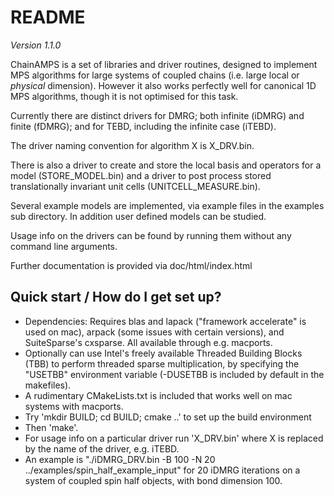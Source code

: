 README
=======

*Version 1.1.0*

ChainAMPS is a set of libraries and driver routines, designed to implement MPS algorithms for large systems of coupled chains (i.e. large local or *physical* dimension).
However it also works perfectly well for canonical 1D MPS algorithms, though it is not optimised for this task.

Currently there are distinct drivers for DMRG; both infinite (iDMRG) and finite (fDMRG); and for TEBD, including the infinite case (iTEBD).

The driver naming convention for algorithm X is X_DRV.bin.

There is also a driver to create and store the local basis and operators for a model (STORE\_MODEL.bin)
and a driver to post process stored translationally invariant unit cells (UNITCELL\_MEASURE.bin).

Several example models are implemented, via example files in the examples sub directory. In addition user defined models can be studied.

Usage info on the drivers can be found by running them without any command line arguments.

Further documentation is provided via doc/html/index.html

Quick start / How do I get set up?
-------------

* Dependencies: Requires blas and lapack ("framework accelerate" is used on mac), arpack (some issues with certain versions), and SuiteSparse's cxsparse. All available through e.g. macports.
* Optionally can use Intel's freely available Threaded Building Blocks (TBB) to perform threaded sparse multiplication, by specifying the "USETBB" environment variable (-DUSETBB is included by default in the makefiles).
* A rudimentary CMakeLists.txt is included that works well on mac systems with macports.
* Try 'mkdir BUILD; cd BUILD; cmake ..' to set up the build environment
* Then 'make'.
* For usage info on a particular driver run 'X_DRV.bin' where X is replaced by the name of the driver, e.g. iTEBD.
* An example is "./iDMRG_DRV.bin -B 100 -N 20 ../examples/spin_half_example_input" for 20 iDMRG iterations on a system of coupled spin half objects, with bond dimension 100.


